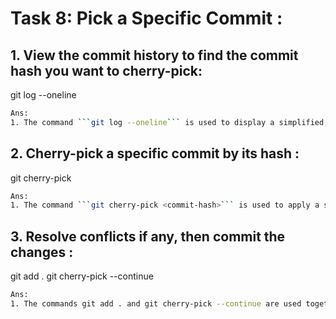 # **Task 8: Pick a Specific Commit :**
## **1. View the commit history to find the commit hash you want to cherry-pick:**

git log --oneline
```bash
Ans:
1. The command ```git log --oneline``` is used to display a simplified, one-line summary of the commit history in your Git repository.
```

## **2. Cherry-pick a specific commit by its hash :**

git cherry-pick <commit-hash>
```bash
Ans:
1. The command ```git cherry-pick <commit-hash>``` is used to apply a specific commit from one branch onto your current branch. It allows you to bring in a single commit (identified by its commit hash) from another branch into your current working branch.
```
## **3. Resolve conflicts if any, then commit the changes :**
git add .
git cherry-pick --continue
```bash
Ans:
1. The commands git add . and git cherry-pick --continue are used together during the process of resolving conflicts while performing a git cherry-pick.
```